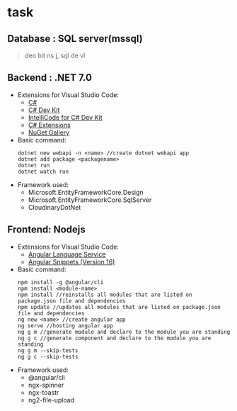 # task
## Database : SQL server(mssql)
> deo bit ns j, sql de vl
## Backend : .NET 7.0
* Extensions for Visual Studio Code:
  - [C#](https://marketplace.visualstudio.com/items?itemName=ms-dotnettools.csharp)
  - [C# Dev Kit](https://marketplace.visualstudio.com/items?itemName=ms-dotnettools.csdevkit)
  - [IntelliCode for C# Dev Kit](https://marketplace.visualstudio.com/items?itemName=ms-dotnettools.vscodeintellicode-csharp)
  - [C# Extensions](https://marketplace.visualstudio.com/items?itemName=kreativ-software.csharpextensions)
  - [NuGet Gallery](https://marketplace.visualstudio.com/items?itemName=patcx.vscode-nuget-gallery)
* Basic command:
  ```
  dotnet new webapi -n <name> //create dotnet webapi app
  dotnet add package <packagename>
  dotnet run
  dotnet watch run
  ```
* Framework used:
  - Microsoft.EntityFrameworkCore.Design
  - Microsoft.EntityFrameworkCore.SqlServer
  - CloudinaryDotNet
## Frontend: Nodejs
* Extensions for Visual Studio Code:
  - [Angular Language Service](https://marketplace.visualstudio.com/items?itemName=Angular.ng-template)
  - [Angular Snippets (Version 16)](https://marketplace.visualstudio.com/items?itemName=johnpapa.Angular2)
* Basic command:
  ```
  npm install -g @angular/cli
  npm install <module-name>
  npm install //reinstalls all modules that are listed on package.json file and dependencies
  npm update //updates all modules that are listed on package.json file and dependencies
  ng new <name> //create angular app
  ng serve //hosting angular app
  ng g m //generate module and declare to the module you are standing
  ng g c //generate component and declare to the module you are standing
  ng g m --skip-tests
  ng g c --skip-tests
  ```
* Framework used:
  - @angular/cli
  - ngx-spinner
  - ngx-toastr
  - ng2-file-upload
